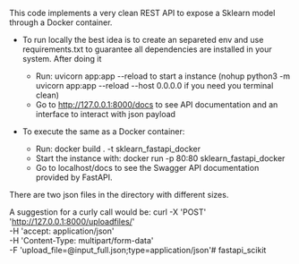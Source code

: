 This code implements a very clean REST API to expose a Sklearn model through a Docker container. 

- To run locally the best idea is to create an separeted env and use requirements.txt to guarantee all dependencies are installed in your system. After doing  it
    - Run: uvicorn app:app --reload to start a instance (nohup python3 -m uvicorn app:app --reload --host 0.0.0.0 if you need you terminal clean)
    - Go to http://127.0.0.1:8000/docs to see API documentation and an interface to interact with json payload
    
- To execute the same as a Docker container:
    - Run: docker build . -t sklearn_fastapi_docker
    - Start the instance with: docker run -p 80:80 sklearn_fastapi_docker  
    - Go to localhost/docs to see the Swagger API documentation provided by FastAPI.
    
There are two json files in the directory with different sizes.

A suggestion for a curly call would be:
curl -X 'POST' \
  'http://127.0.0.1:8000/uploadfiles/' \
  -H 'accept: application/json' \
  -H 'Content-Type: multipart/form-data' \
  -F 'upload_file=@input_full.json;type=application/json'# fastapi_scikit
